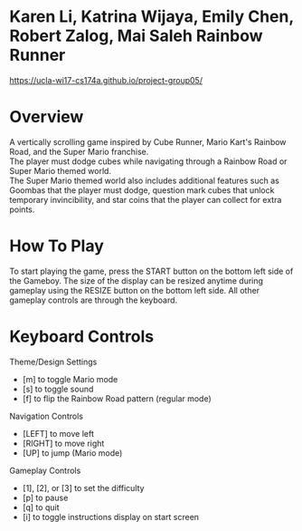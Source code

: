 Karen Li, Katrina Wijaya, Emily Chen, Robert Zalog, Mai Saleh
Rainbow Runner
=============================================================
https://ucla-wi17-cs174a.github.io/project-group05/

Overview
=========
A vertically scrolling game inspired by Cube Runner, Mario Kart's Rainbow Road, and the Super Mario franchise.  
The player must dodge cubes while navigating through a Rainbow Road or Super Mario themed world.  
The Super Mario themed world also includes additional features such as Goombas that the player must dodge, question mark cubes that unlock temporary invincibility, and star coins that the player can collect for extra points.

How To Play
===========
To start playing the game, press the START button on the bottom left side of the Gameboy. The size of the display can be resized anytime during gameplay using the RESIZE button on the bottom left side. All other gameplay controls are through the keyboard.

Keyboard Controls
=================
Theme/Design Settings  
  * [m] to toggle Mario mode  
  * [s] to toggle sound  
  * [f] to flip the Rainbow Road pattern (regular mode)  

Navigation Controls  
  * [LEFT] to move left  
  * [RIGHT] to move right  
  * [UP] to jump (Mario mode)  

Gameplay Controls  
  * [1], [2], or [3] to set the difficulty  
  * [p] to pause  
  * [q] to quit  
  * [i] to toggle instructions display on start screen  
